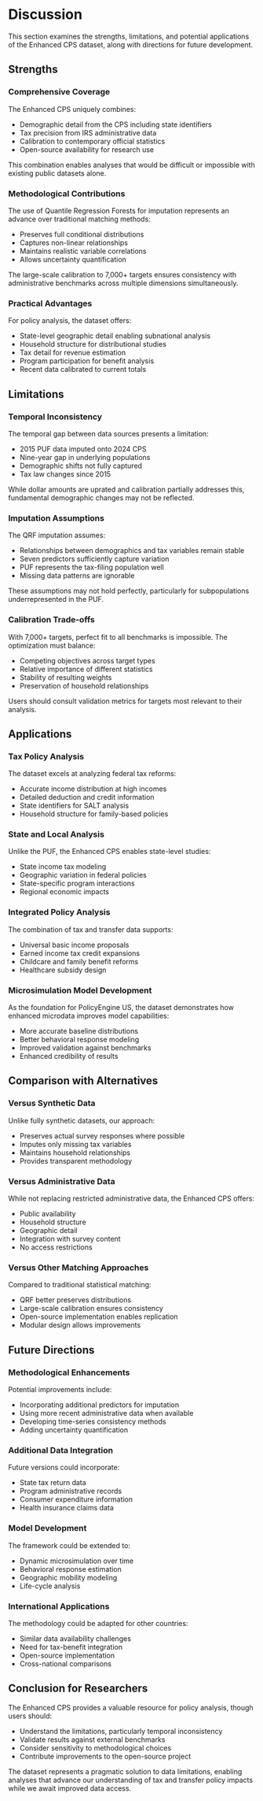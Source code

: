 # Discussion

This section examines the strengths, limitations, and potential applications of the Enhanced CPS dataset, along with directions for future development.

## Strengths

### Comprehensive Coverage

The Enhanced CPS uniquely combines:
- Demographic detail from the CPS including state identifiers
- Tax precision from IRS administrative data  
- Calibration to contemporary official statistics
- Open-source availability for research use

This combination enables analyses that would be difficult or impossible with existing public datasets alone.

### Methodological Contributions

The use of Quantile Regression Forests for imputation represents an advance over traditional matching methods:
- Preserves full conditional distributions
- Captures non-linear relationships
- Maintains realistic variable correlations
- Allows uncertainty quantification

The large-scale calibration to 7,000+ targets ensures consistency with administrative benchmarks across multiple dimensions simultaneously.

### Practical Advantages

For policy analysis, the dataset offers:
- State-level geographic detail enabling subnational analysis
- Household structure for distributional studies
- Tax detail for revenue estimation
- Program participation for benefit analysis
- Recent data calibrated to current totals

## Limitations

### Temporal Inconsistency

The temporal gap between data sources presents a limitation:
- 2015 PUF data imputed onto 2024 CPS
- Nine-year gap in underlying populations
- Demographic shifts not fully captured
- Tax law changes since 2015

While dollar amounts are uprated and calibration partially addresses this, fundamental demographic changes may not be reflected.

### Imputation Assumptions

The QRF imputation assumes:
- Relationships between demographics and tax variables remain stable
- Seven predictors sufficiently capture variation
- PUF represents the tax-filing population well
- Missing data patterns are ignorable

These assumptions may not hold perfectly, particularly for subpopulations underrepresented in the PUF.

### Calibration Trade-offs

With 7,000+ targets, perfect fit to all benchmarks is impossible. The optimization must balance:
- Competing objectives across target types
- Relative importance of different statistics
- Stability of resulting weights
- Preservation of household relationships

Users should consult validation metrics for targets most relevant to their analysis.

## Applications

### Tax Policy Analysis

The dataset excels at analyzing federal tax reforms:
- Accurate income distribution at high incomes
- Detailed deduction and credit information
- State identifiers for SALT analysis
- Household structure for family-based policies

### State and Local Analysis

Unlike the PUF, the Enhanced CPS enables state-level studies:
- State income tax modeling
- Geographic variation in federal policies
- State-specific program interactions
- Regional economic impacts

### Integrated Policy Analysis

The combination of tax and transfer data supports:
- Universal basic income proposals
- Earned income tax credit expansions
- Childcare and family benefit reforms
- Healthcare subsidy design

### Microsimulation Model Development

As the foundation for PolicyEngine US, the dataset demonstrates how enhanced microdata improves model capabilities:
- More accurate baseline distributions
- Better behavioral response modeling
- Improved validation against benchmarks
- Enhanced credibility of results

## Comparison with Alternatives

### Versus Synthetic Data

Unlike fully synthetic datasets, our approach:
- Preserves actual survey responses where possible
- Imputes only missing tax variables
- Maintains household relationships
- Provides transparent methodology

### Versus Administrative Data

While not replacing restricted administrative data, the Enhanced CPS offers:
- Public availability
- Household structure
- Geographic detail
- Integration with survey content
- No access restrictions

### Versus Other Matching Approaches

Compared to traditional statistical matching:
- QRF better preserves distributions
- Large-scale calibration ensures consistency
- Open-source implementation enables replication
- Modular design allows improvements

## Future Directions

### Methodological Enhancements

Potential improvements include:
- Incorporating additional predictors for imputation
- Using more recent administrative data when available
- Developing time-series consistency methods
- Adding uncertainty quantification

### Additional Data Integration

Future versions could incorporate:
- State tax return data
- Program administrative records
- Consumer expenditure information
- Health insurance claims data

### Model Development

The framework could be extended to:
- Dynamic microsimulation over time
- Behavioral response estimation
- Geographic mobility modeling
- Life-cycle analysis

### International Applications

The methodology could be adapted for other countries:
- Similar data availability challenges
- Need for tax-benefit integration
- Open-source implementation
- Cross-national comparisons

## Conclusion for Researchers

The Enhanced CPS provides a valuable resource for policy analysis, though users should:
- Understand the limitations, particularly temporal inconsistency
- Validate results against external benchmarks
- Consider sensitivity to methodological choices
- Contribute improvements to the open-source project

The dataset represents a pragmatic solution to data limitations, enabling analyses that advance our understanding of tax and transfer policy impacts while we await improved data access.